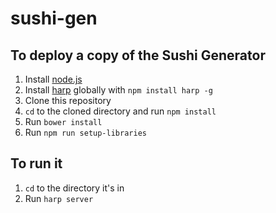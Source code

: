 # sushi-gen

## To deploy a copy of the Sushi Generator

1. Install [node.js](https://nodejs.org)
2. Install [harp](http://harpjs.com) globally with `npm install harp -g`
3. Clone this repository
4. `cd` to the cloned directory and run `npm install`
5. Run `bower install`
6. Run `npm run setup-libraries`

## To run it

1. `cd` to the directory it's in
2. Run `harp server`
